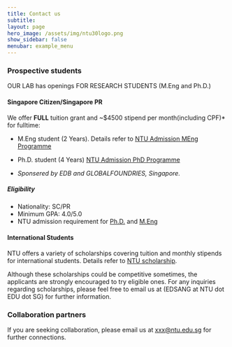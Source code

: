 ```yaml
---
title: Contact us
subtitle: 
layout: page
hero_image: /assets/img/ntu30logo.png
show_sidebar: false
menubar: example_menu
---
```


### Prospective students

OUR LAB has openings FOR RESEARCH STUDENTS (M.Eng and Ph.D.)

#### Singapore Citizen/Singapore PR

We offer **FULL** tuition grant and ~$4500 stipend per month(including CPF)* for fulltime:

* M.Eng student (2 Years). Details refer to [NTU Admission MEng Programme](https://www.ntu.edu.sg/education/graduate-programme/doctor-of-philosophy-(ph.d)-and-master-of-engineering-(m.eng)-programme)
* Ph.D. student (4 Years) [NTU Admission PhD Programme](https://www.ntu.edu.sg/education/graduate-programme/eee-doctor-of-philosophy-(ph.d)-programme)

* *Sponsered by EDB and GLOBALFOUNDRIES, Singapore.*

##### Eligibility

* Nationality: SC/PR
* Minimum GPA: 4.0/5.0
* NTU admission requirement for [Ph.D.](https://www.ntu.edu.sg/education/graduate-programme/eee-doctor-of-philosophy-(ph.d)-programme#admission) and [M.Eng](https://www.ntu.edu.sg/education/graduate-programme/doctor-of-philosophy-(ph.d)-and-master-of-engineering-(m.eng)-programme#admission)

#### International Students

NTU offers a variety of scholarships covering tuition and monthly stipends for international students. Details refer to [NTU scholarship](https://www.ntu.edu.sg/admissions/graduate/financialmatters/scholarships).

Although these scholarships could be competitive sometimes, the applicants are strongly encouraged to try eligible ones. For any inquiries regarding scholarships, please feel free to email us at (EDSANG at NTU dot EDU dot SG) for further information.

### Collaboration partners

If you are seeking collaboration, please email us at xxx@ntu.edu.sg for further connections.
